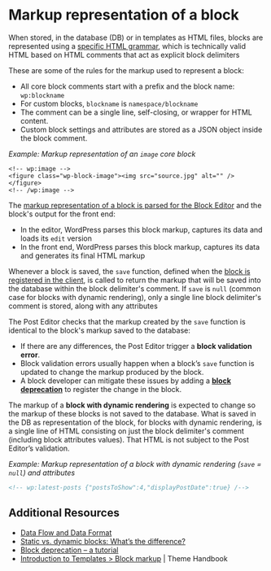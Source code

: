 # Markup representation of a block

When stored, in the database (DB) or in templates as HTML files, blocks are represented using a [specific HTML grammar](https://developer.wordpress.org/block-editor/explanations/architecture/key-concepts/#data-and-attributes), which is technically valid HTML based on HTML comments that act as explicit block delimiters 

These are some of the rules for the markup used to represent a block:
- All core block comments start with a prefix and the block name: `wp:blockname`
- For custom blocks, `blockname` is `namespace/blockname`
- The comment can be a single line, self-closing, or wrapper for HTML content.
- Custom block settings and attributes are stored as a JSON object inside the block comment.

_Example: Markup representation of an `image` core block_

```
<!-- wp:image -->
<figure class="wp-block-image"><img src="source.jpg" alt="" /></figure>
<!-- /wp:image -->
```

The [markup representation of a block is parsed for the Block Editor](https://developer.wordpress.org/block-editor/explanations/architecture/data-flow/) and the block's output for the front end:
- In the editor, WordPress parses this block markup, captures its data and loads its `edit` version
- In the front end, WordPress parses this block markup, captures its data and generates its final HTML markup

Whenever a block is saved, the `save` function, defined when the [block is registered in the client](https://developer.wordpress.org/block-editor/getting-started/fundamentals/registration-of-a-block/#registration-of-the-block-with-javascript-client-side), is called to return the markup that will be saved into the database within the block delimiter's comment. If `save` is `null` (common case for blocks with dynamic rendering), only a single line block delimiter's comment is stored, along with any attributes

The Post Editor checks that the markup created by the `save` function is identical to the block's markup saved to the database:
- If there are any differences, the Post Editor trigger a **block validation error**.
- Block validation errors usually happen when a block’s `save` function is updated to change the markup produced by the block.
- A block developer can mitigate these issues by adding a [**block deprecation**](https://developer.wordpress.org/block-editor/reference-guides/block-api/block-deprecation/) to register the change in the block.

The markup of a **block with dynamic rendering** is expected to change so the markup of these blocks is not saved to the database. What is saved in the DB as representation of the block, for blocks with dynamic rendering, is a single line of HTML consisting on just the block delimiter's comment (including block attributes values). That HTML is not subject to the Post Editor’s validation.

_Example: Markup representation of a block with dynamic rendering (`save` = `null`) and attributes_


```html
<!-- wp:latest-posts {"postsToShow":4,"displayPostDate":true} /-->
```

## Additional Resources

- [Data Flow and Data Format](https://developer.wordpress.org/block-editor/explanations/architecture/data-flow/)
- [Static vs. dynamic blocks: What’s the difference?](https://developer.wordpress.org/news/2023/02/27/static-vs-dynamic-blocks-whats-the-difference/)
- [Block deprecation – a tutorial](https://developer.wordpress.org/news/2023/03/10/block-deprecation-a-tutorial/)
- [Introduction to Templates > Block markup](https://developer.wordpress.org/themes/templates/introduction-to-templates/#block-markup) | Theme Handbook 